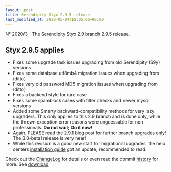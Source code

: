 ```yaml
---
layout: post
title: Serendipity Styx 2.9.5 release
last_modified_at: 2020-05-04T18:05:00+00:00
---
```


N° 2020/3 - The Serendipity Styx 2.9 branch 2.9.5 release.

## Styx 2.9.5 applies

  - Fixes some upgrade task issues upgrading from old Serendipity (S9y) versions
  - Fixes some database utf8mb4 migration issues when upgrading from  (ditto)
  - Fixes very old password MD5 migration issues when upgrading from (ditto)
  - Fixes a backend style for rare case
  - Fixes some spamblock cases with filter checks and newer mysql versions
  - Added some Smarty backward-compatibility methods for very lazy upgraders. This only applies to this 2.9 branch and is done only, while the thrown exception error reasons were unguessable for non-professionals. **Do not wait; Do it now!**
  - Again, PLEASE read the 2.9.1 blog post for further branch upgrades only! The 3.0-beta1 release is very near!
  - While this revision is a good new start for migrational upgrades, the help centers [installation guide](https://ophian.github.io/hc/en/installation.html#user-content-the-important-upgraders-howto---step-by-step-guide) got an update, recommended to read.

Check out the [ChangeLog](https://github.com/ophian/styx/blob/2.9.5/docs/NEWS) for details or even read the commit [history](https://github.com/ophian/styx/commits/2.9.5) for more. See [download](https://github.com/ophian/styx/releases/tag/2.9.5)
